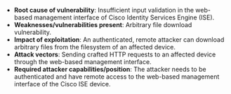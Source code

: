 - **Root cause of vulnerability**: Insufficient input validation in the web-based management interface of Cisco Identity Services Engine (ISE).
- **Weaknesses/vulnerabilities present**:  Arbitrary file download vulnerability.
- **Impact of exploitation**: An authenticated, remote attacker can download arbitrary files from the filesystem of an affected device.
- **Attack vectors**: Sending crafted HTTP requests to an affected device through the web-based management interface.
- **Required attacker capabilities/position**: The attacker needs to be authenticated and have remote access to the web-based management interface of the Cisco ISE device.